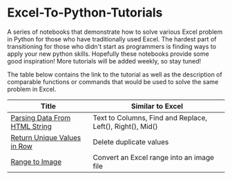 # Excel-To-Python-Tutorials
A series of notebooks that demonstrate how to solve various Excel problem in Python for those who have traditionally used Excel. The hardest part of transitioning for those who didn't start as programmers is finding ways to apply your new python skills. Hopefully these notebooks provide some good inspiration! More tutorials will be added weekly, so stay tuned!

The table below contains the link to the tutorial as well as the description of comparable functions or commands that would be used to solve the same problem in Excel.

|Title | Similar to Excel |
|--|--|
|[Parsing Data From HTML String](Parse-Data-From-HTML-String/Parsing-Data-From-HTML-String.ipynb)| Text to Columns, Find and Replace, Left(), Right(), Mid() |
|[Return Unique Values in Row](https://github.com/israel-dryer/Excel-To-Python-Tutorials/blob/master/Remove-Duplicate-Values/Remove-Duplicate-Values.ipynb) | Delete duplicate values |
|[Range to Image](https://github.com/israel-dryer/Excel-To-Python-Tutorials/blob/master/Range-To-Image/Save-Excel-Range-As-Image.ipynb)| Convert an Excel range into an image file |

